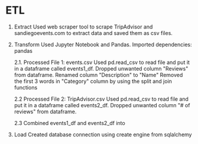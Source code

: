 # ETL

1. 	Extract
	Used web scraper tool to scrape TripAdvisor and sandiegoevents.com to extract data and saved them as csv files. 

2.	Transform
	Used Jupyter Notebook and Pandas.
	Imported dependencies: pandas 
	
	2.1.	Processed File 1: events.csv
			Used pd.read_csv to read file and put it in a dataframe called events1_df.
			Dropped unwanted column "Reviews" from dataframe. 
			Renamed column "Description" to "Name"
			Removed the first 3 words in "Category" column by using the split and join functions
	
	2.2		Processed File 2: TripAdvisor.csv
			Used pd.read_csv to read file and put it in a dataframe called events2_df.
			Dropped unwanted column "# of reviews" from dataframe.
	
	2.3		Combined events1_df and events2_df into 

			
3.	Load
	Created database connection using create engine from sqlalchemy
	
	
	
